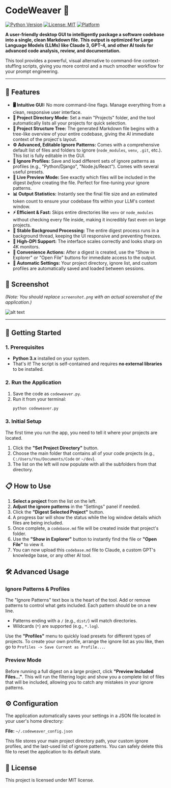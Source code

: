 # CodeWeaver 💎

[![Python Version](https://img.shields.io/badge/python-3.x-blue.svg)](https://www.python.org/downloads/)
[![License: MIT](https://img.shields.io/badge/License-MIT-yellow.svg)](https://opensource.org/licenses/MIT)
[![Platform](https://img.shields.io/badge/platform-windows%20%7C%20macos%20%7C%20linux-lightgrey.svg)](#)

**A user-friendly desktop GUI to intelligently package a software codebase into a single, clean Markdown file. This output is optimized for Large Language Models (LLMs) like Claude 3, GPT-4, and other AI tools for advanced code analysis, review, and documentation.**

This tool provides a powerful, visual alternative to command-line context-stuffing scripts, giving you more control and a much smoother workflow for your prompt engineering.

---

## 🌟 Features

*   **🖥️ Intuitive GUI:** No more command-line flags. Manage everything from a clean, responsive user interface.
*   **📂 Project Directory Mode:** Set a main "Projects" folder, and the tool automatically lists all your projects for quick selection.
*   **🌳 Project Structure Tree:** The generated Markdown file begins with a tree-like overview of your entire codebase, giving the AI immediate context of the project's layout.
*   **⚙️ Advanced, Editable Ignore Patterns:** Comes with a comprehensive default list of files and folders to ignore (`node_modules`, `venv`, `.git`, etc.). This list is fully editable in the GUI.
*   **💾 Ignore Profiles:** Save and load different sets of ignore patterns as profiles (e.g., "Python/Django", "Node.js/React"). Comes with several useful presets.
*   **🔬 Live Preview Mode:** See exactly which files will be included in the digest *before* creating the file. Perfect for fine-tuning your ignore patterns.
*   **📊 Output Statistics:** Instantly see the final file size and an estimated token count to ensure your codebase fits within your LLM's context window.
*   **⚡ Efficient & Fast:** Skips entire directories like `venv` or `node_modules` without checking every file inside, making it incredibly fast even on large projects.
*   **🧵 Stable Background Processing:** The entire digest process runs in a background thread, keeping the UI responsive and preventing freezes.
*   **👀 High-DPI Support:** The interface scales correctly and looks sharp on 4K monitors.
*   **🚀 Convenience Actions:** After a digest is created, use the "Show in Explorer" or "Open File" buttons for immediate access to the output.
*   **🔄 Automatic Settings:** Your project directory, ignore list, and custom profiles are automatically saved and loaded between sessions.

## 📸 Screenshot

*(Note: You should replace `screenshot.png` with an actual screenshot of the application.)*

![alt text](screenshot.png)

---

## 🚀 Getting Started

### 1. Prerequisites
*   **Python 3.x** installed on your system.
*   That's it! The script is self-contained and requires **no external libraries** to be installed.

### 2. Run the Application
1.  Save the code as `codeweaver.py`.
2.  Run it from your terminal:
    ```bash
    python codeweaver.py
    ```

### 3. Initial Setup
The first time you run the app, you need to tell it where your projects are located.
1.  Click the **"Set Project Directory"** button.
2.  Choose the main folder that contains all of your code projects (e.g., `C:/Users/You/Documents/Code` or `~/dev`).
3.  The list on the left will now populate with all the subfolders from that directory.

## 📋 How to Use

1.  **Select a project** from the list on the left.
2.  **Adjust the ignore patterns** in the "Settings" panel if needed.
3.  Click the **"Digest Selected Project"** button.
4.  A progress bar will show the status while the log window details which files are being included.
5.  Once complete, a `codebase.md` file will be created inside that project's folder.
6.  Use the **"Show in Explorer"** button to instantly find the file or **"Open File"** to view it.
7.  You can now upload this `codebase.md` file to Claude, a custom GPT's knowledge base, or any other AI tool.

## 🛠️ Advanced Usage

### Ignore Patterns & Profiles
The "Ignore Patterns" text box is the heart of the tool. Add or remove patterns to control what gets included. Each pattern should be on a new line.

*   Patterns ending with a `/` (e.g., `dist/`) will match directories.
*   Wildcards (`*`) are supported (e.g., `*.log`).

Use the **"Profiles"** menu to quickly load presets for different types of projects. To create your own profile, arrange the ignore list as you like, then go to `Profiles -> Save Current as Profile...`.

### Preview Mode
Before running a full digest on a large project, click **"Preview Included Files..."**. This will run the filtering logic and show you a complete list of files that will be included, allowing you to catch any mistakes in your ignore patterns.

## ⚙️ Configuration

The application automatically saves your settings in a JSON file located in your user's home directory:

**File:** `~/.codeweaver_config.json`

This file stores your main project directory path, your custom ignore profiles, and the last-used list of ignore patterns. You can safely delete this file to reset the application to its default state.

## 📄 License

This project is licensed under MIT license.